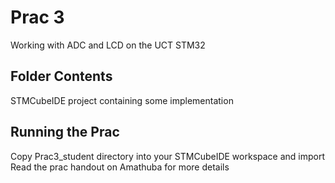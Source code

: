 # Prac 3 
Working with ADC and LCD on the UCT STM32

## Folder Contents
STMCubeIDE project containing some implementation

## Running the Prac
Copy Prac3_student directory into your STMCubeIDE workspace and import
Read the prac handout on Amathuba for more details
